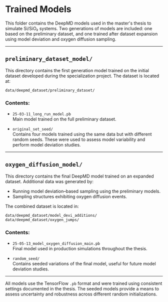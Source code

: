 # Trained Models

This folder contains the DeepMD models used in the master's thesis to simulate Si/SiO₂ systems. Two generations of models are included: one based on the preliminary dataset, and one trained after dataset expansion using model deviation and oxygen diffusion sampling.

---

## `preliminary_dataset_model/`

This directory contains the first generation model trained on the initial dataset developed during the specialization project. The dataset is located at:
```
data/deepmd_dataset/preliminary_dataset/
```

### Contents:
- `25-03-11_long_run_model.pb`  
  Main model trained on the full preliminary dataset.

- `original_set_seed/`  
  Contains four models trained using the same data but with different random seeds. These were used to assess model variability and perform model deviation studies.

---

## `oxygen_diffusion_model/`

This directory contains the final DeepMD model trained on an expanded dataset. Additional data was generated by:
- Running model deviation–based sampling using the preliminary models.
- Sampling structures exhibiting oxygen diffusion events.

The combined dataset is located in:
```
data/deepmd_dataset/model_devi_additions/
data/deepmd_dataset/oxygen_jumps/
```

### Contents:
- `25-05-13_model_oxygen_diffusion_main.pb`  
  Final model used in production simulations throughout the thesis.

- `random_seed/`  
  Contains seeded variations of the final model, useful for future model deviation studies.

---

All models use the TensorFlow `.pb` format and were trained using consistent settings documented in the thesis. The seeded models provide a means to assess uncertainty and robustness across different random initializations.
